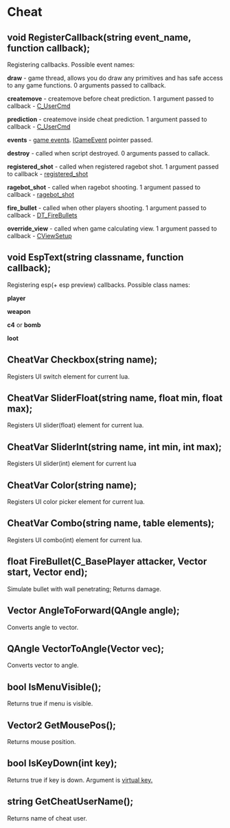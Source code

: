 # Cheat

## void RegisterCallback\(string event\_name, function callback\);

Registering callbacks. Possible event names:

**draw** - game thread, allows you do draw any primitives and has safe access to any game functions. 0 arguments passed to callback.

**createmove** - createmove before cheat prediction. 1 argument passed to callback - [C\_UserCmd](cusercmd.md)

**prediction** - createmove inside cheat prediction. 1 argument passed to callback - [C\_UserCmd](cusercmd.md)

**events** - [game events](https://wiki.alliedmods.net/Counter-Strike:_Global_Offensive_Events). [IGameEvent](igameevent.md) pointer passed.

**destroy** - called when script destroyed. 0 arguments passed to callack.

**registered\_shot** - called when registered ragebot shot. 1 argument passed to callback - [registered\_shot](https://github.com/neverlosecc/api-documentation/tree/3a04ef10ffb23dd5a75fe64fe3abb6231d05e118/methods/registered_shot.md)

**ragebot\_shot** - called when ragebot shooting. 1 argument passed to callback - [ragebot\_shot](https://github.com/neverlosecc/api-documentation/tree/3a04ef10ffb23dd5a75fe64fe3abb6231d05e118/methods/ragebot_shot.md)

**fire\_bullet** - called when other players shooting. 1 argument passed to callback - [DT\_FireBullets](https://github.com/neverlosecc/api-documentation/tree/3a04ef10ffb23dd5a75fe64fe3abb6231d05e118/methods/DT_TEFireBullets.md)

**override\_view** - called when game calculating view. 1 argument passed to callback - [CViewSetup](https://github.com/neverlosecc/api-documentation/tree/3a04ef10ffb23dd5a75fe64fe3abb6231d05e118/methods/CViewSetup.md)

## void EspText\(string classname, function callback\);

Registering esp\(+ esp preview\) callbacks. Possible class names:

**player**

**weapon**

**c4** or **bomb**

**loot**

## CheatVar Checkbox\(string name\);

Registers UI switch element for current lua.

## CheatVar SliderFloat\(string name, float min, float max\);

Registers UI slider\(float\) element for current lua.

## CheatVar SliderInt\(string name, int min, int max\);

Registers UI slider\(int\) element for current lua

## CheatVar Color\(string name\);

Registers UI color picker element for current lua.

## CheatVar Combo\(string name, table elements\);

Registers UI combo\(int\) element for current lua.

## float FireBullet\(C\_BasePlayer attacker, Vector start, Vector end\);

Simulate bullet with wall penetrating; Returns damage.

## Vector AngleToForward\(QAngle angle\);

Converts angle to vector.

## QAngle VectorToAngle\(Vector vec\);

Converts vector to angle.

## bool IsMenuVisible\(\);

Returns true if menu is visible.

## Vector2 GetMousePos\(\);

Returns mouse position.

## bool IsKeyDown\(int key\);

Returns true if key is down. Argument is [virtual key.](https://docs.microsoft.com/en-us/windows/win32/inputdev/virtual-key-codes)

## string GetCheatUserName\(\);

Returns name of cheat user.

